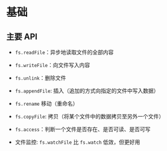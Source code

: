# 基础

## 主要 API

+ `fs.readFile`：异步地读取文件的全部内容

+ `fs.writeFile`：向文件写入内容

+ `fs.unlink`：删除文件

+ `fs.appendFile`: 插入（追加的方式向指定的文件中写入数据）

+ `fs.rename` 移动（重命名）

+ `fs.copyFile`: 拷贝（将某个文件中的数据拷贝至另外一个文件）

+ `fs.access`：判断一个文件是否存在、是否可读、是否可写

+ 文件监控: `fs.watchFile` 比 `fs.watch` 低效，但更好用
